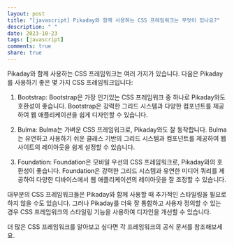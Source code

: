 ```yaml
---
layout: post
title: "[javascript] Pikaday와 함께 사용하는 CSS 프레임워크는 무엇이 있나요?"
description: " "
date: 2023-10-23
tags: [javascript]
comments: true
share: true
---
```

Pikaday와 함께 사용하는 CSS 프레임워크는 여러 가지가 있습니다. 다음은 Pikaday를 사용하기 좋은 몇 가지 CSS 프레임워크입니다:

1. Bootstrap: Bootstrap은 가장 인기있는 CSS 프레임워크 중 하나로 Pikaday와도 호환성이 좋습니다. Bootstrap은 강력한 그리드 시스템과 다양한 컴포넌트를 제공하여 웹 애플리케이션을 쉽게 디자인할 수 있습니다.

2. Bulma: Bulma는 가벼운 CSS 프레임워크로, Pikaday와도 잘 동작합니다. Bulma는 유연하고 사용하기 쉬운 클래스 기반의 그리드 시스템과 컴포넌트를 제공하여 웹 사이트의 레이아웃을 쉽게 설정할 수 있습니다.

3. Foundation: Foundation은 모바일 우선의 CSS 프레임워크로, Pikaday와의 호환성이 좋습니다. Foundation은 강력한 그리드 시스템과 유연한 미디어 쿼리를 제공하여 다양한 디바이스에서 웹 애플리케이션의 레이아웃을 잘 조정할 수 있습니다.

대부분의 CSS 프레임워크들은 Pikaday와 함께 사용할 때 추가적인 스타일링을 필요로하지 않을 수도 있습니다. 그러나 Pikaday를 더욱 잘 통합하고 사용자 정의할 수 있는 경우 CSS 프레임워크의 스타일링 기능을 사용하여 디자인을 개선할 수 있습니다.

더 많은 CSS 프레임워크를 알아보고 싶다면 각 프레임워크의 공식 문서를 참조해보세요.